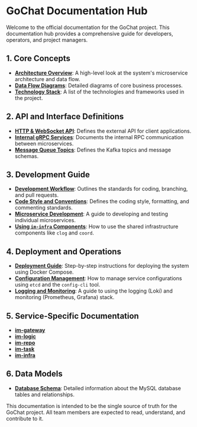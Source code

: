 # GoChat Documentation Hub

Welcome to the official documentation for the GoChat project. This documentation hub provides a comprehensive guide for developers, operators, and project managers.

## 1. Core Concepts

-   **[Architecture Overview](./01_architecture/01_overview.md)**: A high-level look at the system's microservice architecture and data flow.
-   **[Data Flow Diagrams](./01_architecture/02_dataflow.md)**: Detailed diagrams of core business processes.
-   **[Technology Stack](./01_architecture/03_tech_stack.md)**: A list of the technologies and frameworks used in the project.

## 2. API and Interface Definitions

-   **[HTTP & WebSocket API](./02_apis/01_http_ws_api.md)**: Defines the external API for client applications.
-   **[Internal gRPC Services](./02_apis/02_grpc_services.md)**: Documents the internal RPC communication between microservices.
-   **[Message Queue Topics](./02_apis/03_mq_topics.md)**: Defines the Kafka topics and message schemas.

## 3. Development Guide

-   **[Development Workflow](./03_development/01_workflow.md)**: Outlines the standards for coding, branching, and pull requests.
-   **[Code Style and Conventions](./03_development/02_style_guide.md)**: Defines the coding style, formatting, and commenting standards.
-   **[Microservice Development](./03_development/03_service_guide.md)**: A guide to developing and testing individual microservices.
-   **[Using `im-infra` Components](./03_development/04_infra_components.md)**: How to use the shared infrastructure components like `clog` and `coord`.

## 4. Deployment and Operations

-   **[Deployment Guide](./04_deployment/01_deployment.md)**: Step-by-step instructions for deploying the system using Docker Compose.
-   **[Configuration Management](./04_deployment/02_configuration.md)**: How to manage service configurations using `etcd` and the `config-cli` tool.
-   **[Logging and Monitoring](./04_deployment/03_logging_monitoring.md)**: A guide to using the logging (Loki) and monitoring (Prometheus, Grafana) stack.

## 5. Service-Specific Documentation

-   **[im-gateway](./05_services/im-gateway.md)**
-   **[im-logic](./05_services/im-logic.md)**
-   **[im-repo](./05_services/im-repo.md)**
-   **[im-task](./05_services/im-task.md)**
-   **[im-infra](./05_services/im-infra.md)**

## 6. Data Models

-   **[Database Schema](./06_data_models/01_db_schema.md)**: Detailed information about the MySQL database tables and relationships.

This documentation is intended to be the single source of truth for the GoChat project. All team members are expected to read, understand, and contribute to it.
